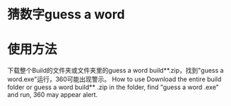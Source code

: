 # 猜数字guess a word
# 使用方法
下载整个Build的文件夹或文件夹里的guess a word build**.zip，找到"guess a word.exe"运行，360可能出现警示。
How to use
Download the entire build folder or guess a word build** .zip in the folder, find "guess a word .exe" and run, 360 may appear alert.
